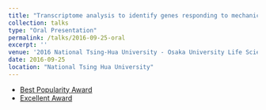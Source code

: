 ```yaml
---
title: "Transcriptome analysis to identify genes responding to mechanical force in developing *Drosophila* embryos"
collection: talks
type: "Oral Presentation"
permalink: /talks/2016-09-25-oral
excerpt: ''
venue: '2016 National Tsing-Hua University - Osaka University Life Science Student Symposium'
date: 2016-09-25
location: "National Tsing Hua University"
---
```


- [Best Popularity Award](https://ishibaki.github.io/awards/2016-Nov-Best-Popularity-Award)
- [Excellent Award](https://ishibaki.github.io/awards/2016-Nov-Excellent-Award)
